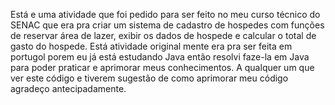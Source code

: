 Está e uma atividade que foi pedido para ser feito no meu curso técnico do SENAC que era pra criar um sistema de cadastro de hospedes com funções de reservar área de lazer, exibir os dados de hospede e calcular o
total de gasto do hospede.
Está atividade original mente era pra ser feita em portugol porem eu já está estudando Java então resolvi faze-la em Java para poder praticar e aprimorar meus conhecimentos.
A qualquer um que ver este código e tiverem sugestão de como aprimorar meu código agradeço antecipadamente.
